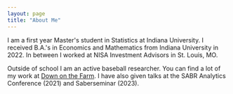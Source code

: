 ```yaml
---
layout: page
title: "About Me"
---
```


I am a first year Master's student in Statistics at Indiana University. I received B.A.'s in Economics and Mathematics from Indiana University in 2022. In between I worked at NISA Investment Advisors in St. Louis, MO.     
  
Outside of school I am an active baseball researcher. You can find a lot of my work at [Down on the Farm](https://downonthefarm.substack.com/). I have also given talks at the SABR Analytics Conference (2021) and Saberseminar (2023).  
